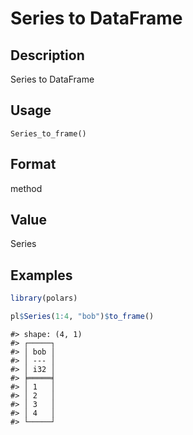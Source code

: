 
# Series to DataFrame

## Description

Series to DataFrame

## Usage

<pre><code class='language-R'>Series_to_frame()
</code></pre>

## Format

method

## Value

Series

## Examples

``` r
library(polars)

pl$Series(1:4, "bob")$to_frame()
```

    #> shape: (4, 1)
    #> ┌─────┐
    #> │ bob │
    #> │ --- │
    #> │ i32 │
    #> ╞═════╡
    #> │ 1   │
    #> │ 2   │
    #> │ 3   │
    #> │ 4   │
    #> └─────┘
